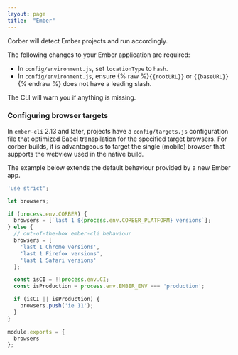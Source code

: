 ```yaml
---
layout: page
title:  "Ember"
---
```


Corber will detect Ember projects and run accordingly.

The following changes to your Ember application are required:

- In `config/environment.js`, set `locationType` to `hash`.
- In `config/environment.js`, ensure {% raw %}`{{rootURL}}` or `{{baseURL}}`{% endraw %} does not have a leading slash.

The CLI will warn you if anything is missing.

### Configuring browser targets

In `ember-cli` 2.13 and later, projects have a `config/targets.js` configuration file that optimized Babel transpilation for the specified target browsers. For corber builds, it is advantageous to target the single (mobile) browser that supports the webview used in the native build.

The example below extends the default behaviour provided by a new Ember app.

```javascript
'use strict';

let browsers;

if (process.env.CORBER) {
  browsers = [`last 1 ${process.env.CORBER_PLATFORM} versions`];
} else {
  // out-of-the-box ember-cli behaviour
  browsers = [
    'last 1 Chrome versions',
    'last 1 Firefox versions',
    'last 1 Safari versions'
  ];

  const isCI = !!process.env.CI;
  const isProduction = process.env.EMBER_ENV === 'production';

  if (isCI || isProduction) {
    browsers.push('ie 11');
  }
}

module.exports = {
  browsers
};
```